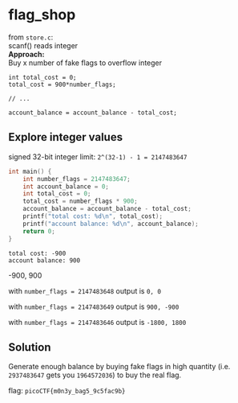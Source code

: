 # flag_shop

from `store.c`:  
scanf() reads integer  
**Approach:**  
Buy x number of fake flags to overflow integer 


```
int total_cost = 0;
total_cost = 900*number_flags;

// ...

account_balance = account_balance - total_cost;
```


## Explore integer values
signed 32-bit integer limit: `2^(32-1) - 1 = 2147483647`


```c
int main() {
    int number_flags = 2147483647;
    int account_balance = 0;
    int total_cost = 0;
    total_cost = number_flags * 900;
    account_balance = account_balance - total_cost;
    printf("total cost: %d\n", total_cost);
    printf("account balance: %d\n", account_balance);
    return 0;
}
```
```
total cost: -900
account balance: 900
```
-900, 900  


with `number_flags = 2147483648` 
output is `0, 0`  

with `number_flags = 2147483649` 
output is `900, -900`  

with `number_flags = 2147483646` 
output is `-1800, 1800`  

## Solution

Generate enough balance by buying fake flags in high quantity (i.e. `2937483647` gets you `1964572036`) to buy the real flag.

flag: `picoCTF{m0n3y_bag5_9c5fac9b}`
